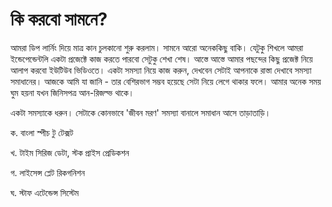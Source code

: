 # কি করবো সামনে?

আমরা ডিপ লার্নিং দিয়ে মাত্র কান চুলকানো শুরু করলাম। সামনে আরো অনেককিছু বাকি। যেটুকু শিখলে আমরা ইন্ডেপেন্ডেন্টলি একটা প্রজেক্টে কাজ করতে পারবো সেটুকু শেখা শেষ। আস্তে আস্তে আমার পছন্দের কিছু প্রজেক্ট নিয়ে আলাপ করবো ইউটিউব ভিডিওতে। একটা সমস্যা নিয়ে কাজ করুন, দেখবেন সেটাই আপনাকে রাস্তা দেখাবে সমস্যা সমাধানের। আজকে আমি যা জানি - তার বেশিরভাগ সম্ভব হয়েছে সেটা নিয়ে লেগে থাকার ফলে। আমার অনেক সময় ঘুম হয়না যখন জিনিসপত্র আন-রিজল্ভ থাকে। 

একটা সমস্যাকে ধরুন। সেটাকে কোনভাবে 'জীবন মরণ' সমস্যা বানালে সমাধান আসে তাড়াতাড়ি। 

ক. বাংলা স্পীচ টু টেক্সট

খ. টাইম সিরিজ ডেটা, স্টক প্রাইস প্রেডিকশন 

গ. লাইসেন্স প্লেট রিকগনিশন 

ঘ. স্টাফ এটেন্ডেন্স সিস্টেম 

